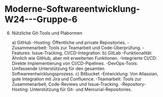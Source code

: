 # Moderne-Softwareentwicklung-W24---Gruppe-6

6. Nützliche Git-Tools und Plabormen

    a) GitHub
        -Hosting: Öffentliche und private Repositories.
        -Zusammenarbeit: Tools zur Teamarbeit und Code-Überprüfung.
        -Features: Issue-Tracking, CI/CD-Integration.
    b) GitLab
        -Funktionalität: Ähnlich wie GitHub, aber mit erweiterten Funktionen.
        -Integrierte CI/CD: Direkte Implementierung von CI/CD-Pipelines.
        -DevOps-Tools: Umfassende Unterstützung für den gesamten Softwareentwicklungsprozess.
    c) Bitbucket
        -Entwicklung: Von Atlassian, gute Integration mit Jira und Confluence.
        -Teamarbeit: Tools zur Zusammenarbeit, Code-Reviews und Issue-Tracking.
        -Repository-Hosting: Unterstützung für Git- und Mercurial-Repositories.
